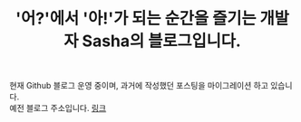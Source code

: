 <div align="center">
  <h1> '어?'에서 '아!'가 되는 순간을 즐기는 개발자 Sasha의 블로그입니다. </h1>
</div>

<br>


현재 Github 블로그 운영 중이며, 과거에 작성했던 포스팅을 마이그레이션 하고 있습니다. </br>
예전 블로그 주소입니다. [링크](https://velog.io/@sashainspb/posts)

